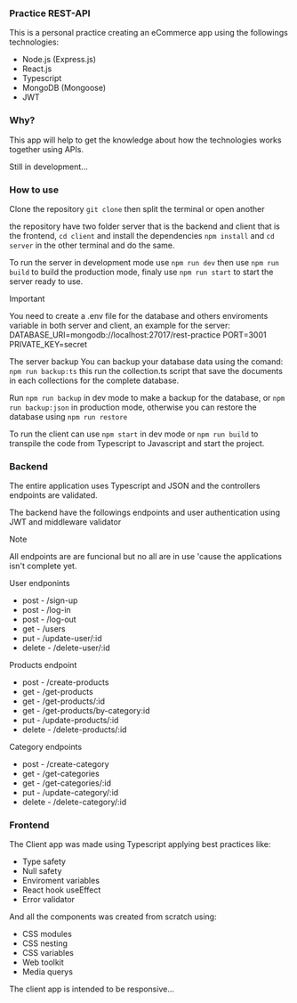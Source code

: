 ### Practice REST-API

This is a personal practice creating an eCommerce app using the followings
technologies:

- Node.js (Express.js)
- React.js
- Typescript
- MongoDB (Mongoose)
- JWT

### Why?

This app will help to get the knowledge about how the technologies works
together using APIs.

Still in development...

### How to use

Clone the repository `git clone` then split the terminal or open another

the repository have two folder server that is the backend and client that is the
frontend, `cd client` and install the dependencies `npm install` and `cd server`
in the other terminal and do the same.

To run the server in development mode use `npm run dev` then use `npm run build`
to build the production mode, finaly use `npm run start` to start the server
ready to use.

> [!IMPORTANT]
> You need to create a .env file for the database and others enviroments
> variable in both server and client, an example for the server:
> DATABASE_URI=mongodb://localhost:27017/rest-practice PORT=3001
> PRIVATE_KEY=secret

The server backup You can backup your database data using the comand:
`npm run backup:ts` this run the collection.ts script that save the documents in
each collections for the complete database.

Run `npm run backup` in dev mode to make a backup for the database, or
`npm run backup:json` in production mode, otherwise you can restore the database
using `npm run restore`

To run the client can use `npm start` in dev mode or `npm run build` to
transpile the code from Typescript to Javascript and start the project.

### Backend

The entire application uses Typescript and JSON and the controllers endpoints
are validated.

The backend have the followings endpoints and user authentication using JWT and
middleware validator

> [!NOTE]
> All endpoints are are funcional but no all are in use 'cause the applications
> isn't complete yet.

User endponints

- post - /sign-up
- post - /log-in
- post - /log-out
- get - /users
- put - /update-user/:id
- delete - /delete-user/:id

Products endpoint

- post - /create-products
- get - /get-products
- get - /get-products/:id
- get - /get-products/by-category:id
- put - /update-products/:id
- delete - /delete-products/:id

Category endpoints

- post - /create-category
- get - /get-categories
- get - /get-categories/:id
- put - /update-category/:id
- delete - /delete-category/:id

### Frontend

The Client app was made using Typescript applying best practices like:

- Type safety
- Null safety
- Enviroment variables
- React hook useEffect
- Error validator

And all the components was created from scratch using:

- CSS modules
- CSS nesting
- CSS variables
- Web toolkit
- Media querys

The client app is intended to be responsive...
